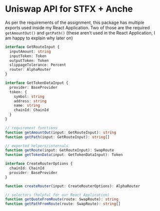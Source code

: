 # Uniswap API for STFX + Anche

As per the requirements of the assignment, this package has multiple exports used inside my React Application. Two of those are the required `getAmountOut()` and `getPath()` (these aren't used in the React Application, I am happy to explain why later on)

```ts
interface GetRouteInput {
  inputAmount: string
  inputToken: Token
  outputToken: Token
  slippageTolerance: Percent
  router: AlphaRouter
}

interface GetTokenDataInput {
  provider: BaseProvider
  token: {
    symbol: string
    address: string
    name: string
    chainId: ChainId
  }
}

// requirement functions
function getAmountOut(input: GetRouteInput): string
function getPath(input: GetRouteInput): string[]

// exported helpers/internals
function getRoute(input: GetRouteInput): SwapRoute
function getTokenData(input: GetTokenDataInput): Token

interface CreateRouterOptions {
  chainId: ChainId
  provider: BaseProvider
}

function createRouter(input: CreateRouterOptions): AlphaRouter

// selectors (helpful for our React Application)
function getQuoteFromRoute(route: SwapRoute): string
function getPathFromRoute(route: SwapRoute): string[]

